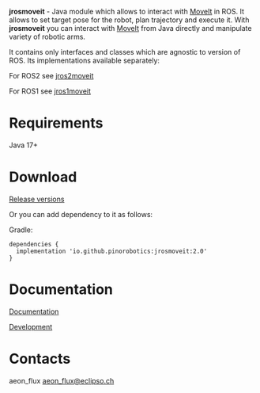 **jrosmoveit** - Java module which allows to interact with [MoveIt](https://moveit.ros.org/) in ROS. It allows to set target pose for the robot, plan trajectory and execute it. With **jrosmoveit** you can interact with [MoveIt](https://moveit.ros.org/) from Java directly and manipulate variety of robotic arms.

It contains only interfaces and classes which are agnostic to version of ROS. Its implementations available separately:

For ROS2 see [jros2moveit](https://github.com/pinorobotics/jros2moveit)

For ROS1 see [jros1moveit](https://github.com/pinorobotics/jros1moveit)

# Requirements

Java 17+

# Download

[Release versions](jrosmoveit/release/CHANGELOG.md)

Or you can add dependency to it as follows:

Gradle:

```
dependencies {
  implementation 'io.github.pinorobotics:jrosmoveit:2.0'
}
```

# Documentation

[Documentation](http://pinoweb.freetzi.com/jrosmoveit)

[Development](DEVELOPMENT.md)

# Contacts

aeon_flux <aeon_flux@eclipso.ch>
